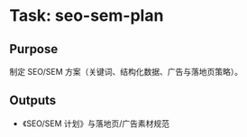 # Task: seo-sem-plan

## Purpose

制定 SEO/SEM 方案（关键词、结构化数据、广告与落地页策略）。

## Outputs

- 《SEO/SEM 计划》与落地页/广告素材规范

